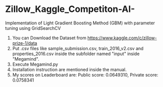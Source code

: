 # Zillow_Kaggle_Competiton-AI-
Implementation of Light Gradient Boosting Method (GBM) with parameter tuning using GridSearchCV
1. You can Download the Dataset from https://www.kaggle.com/c/zillow-prize-1/data
2. Put .csv files like sample_submission.csv, train_2016_v2.csv and properties_2016.csv inside the subfolder named "input" inside "Megamind".
3. Execute Megamind.py
4. Installation instruction are mentioned inside the manual.
3. My scores on Leaderboard are: Public score: 0.0649310, Private score: 0.0758341
